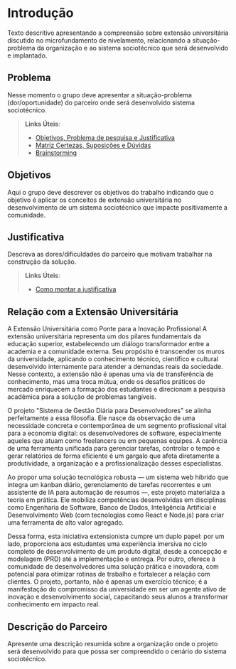 # Introdução

Texto descritivo apresentando a compreensão sobre extensão universitária discutido no microfundamento de nivelamento, relacionando a situação-problema da organização e ao sistema sociotécnico que será desenvolvido e implantado.

## Problema
Nesse momento o grupo deve apresentar a situação-problema (dor/oportunidade) do parceiro onde será desenvolvido sistema sociotécnico.

> **Links Úteis**:
> - [Objetivos, Problema de pesquisa e Justificativa](https://medium.com/@versioparole/objetivos-problema-de-pesquisa-e-justificativa-c98c8233b9c3)
> - [Matriz Certezas, Suposições e Dúvidas](https://medium.com/educa%C3%A7%C3%A3o-fora-da-caixa/matriz-certezas-suposi%C3%A7%C3%B5es-e-d%C3%BAvidas-fa2263633655)
> - [Brainstorming](https://www.euax.com.br/2018/09/brainstorming/)

## Objetivos

Aqui o grupo deve descrever os objetivos do trabalho indicando que o objetivo é aplicar os conceitos de extensão universitária no desenvolvimento de um sistema sociotécnico que impacte positivamente a comunidade.

## Justificativa

Descreva as dores/dificuldades do parceiro que motivam trabalhar na construção da solução.

> **Links Úteis**:
> - [Como montar a justificativa](https://guiadamonografia.com.br/como-montar-justificativa-do-tcc/)

## Relação com a Extensão Universitária

A Extensão Universitária como Ponte para a Inovação Profissional
A extensão universitária representa um dos pilares fundamentais da educação superior, estabelecendo um diálogo transformador entre a academia e a comunidade externa. Seu propósito é transcender os muros da universidade, aplicando o conhecimento técnico, científico e cultural desenvolvido internamente para atender a demandas reais da sociedade. Nesse contexto, a extensão não é apenas uma via de transferência de conhecimento, mas uma troca mútua, onde os desafios práticos do mercado enriquecem a formação dos estudantes e direcionam a pesquisa acadêmica para a solução de problemas tangíveis.

O projeto "Sistema de Gestão Diária para Desenvolvedores" se alinha perfeitamente a essa filosofia. Ele nasce da observação de uma necessidade concreta e contemporânea de um segmento profissional vital para a economia digital: os desenvolvedores de software, especialmente aqueles que atuam como freelancers ou em pequenas equipes. A carência de uma ferramenta unificada para gerenciar tarefas, controlar o tempo e gerar relatórios de forma eficiente é um gargalo que afeta diretamente a produtividade, a organização e a profissionalização desses especialistas.

Ao propor uma solução tecnológica robusta — um sistema web híbrido que integra um kanban diário, gerenciamento de tarefas recorrentes e um assistente de IA para automação de resumos —, este projeto materializa a teoria em prática. Ele mobiliza competências desenvolvidas em disciplinas como Engenharia de Software, Banco de Dados, Inteligência Artificial e Desenvolvimento Web (com tecnologias como React e Node.js) para criar uma ferramenta de alto valor agregado.

Dessa forma, esta iniciativa extensionista cumpre um duplo papel: por um lado, proporciona aos estudantes uma experiência imersiva no ciclo completo de desenvolvimento de um produto digital, desde a concepção e modelagem (PRD) até a implementação e entrega. Por outro, oferece à comunidade de desenvolvedores uma solução prática e inovadora, com potencial para otimizar rotinas de trabalho e fortalecer a relação com clientes. O projeto, portanto, não é apenas um exercício técnico; é a manifestação do compromisso da universidade em ser um agente ativo de inovação e desenvolvimento social, capacitando seus alunos a transformar conhecimento em impacto real.

## Descrição do Parceiro

Apresente uma descrição resumida sobre a organização onde o projeto será desenvolvido para que possa ser compreendido o cenário do sistema sociotécnico.
